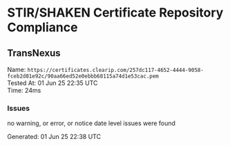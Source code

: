 # STIR/SHAKEN Certificate Repository Compliance

## TransNexus

Name: `https://certificates.clearip.com/257dc117-4652-4444-9058-fceb2d81e92c/90aa66ed52e0ebbb68115a74d1e53cac.pem`\
Tested At: 01 Jun 25 22:35 UTC\
Time: 24ms

### Issues

no warning, or error, or notice date level issues were found

Generated: 01 Jun 25 22:38 UTC